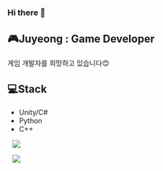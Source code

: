 ### Hi there 👋

<!--
**JuyeongHwang/JuyeongHwang** is a ✨ _special_ ✨ repository because its `README.md` (this file) appears on your GitHub profile.

Here are some ideas to get you started:

- 🔭 I’m currently working on ...
- 🌱 I’m currently learning ...
- 👯 I’m looking to collaborate on ...
- 🤔 I’m looking for help with ...
- 💬 Ask me about ...
- 📫 How to reach me: ...
- 😄 Pronouns: ...
- ⚡ Fun fact: ...
-->

## 🎮Juyeong : Game Developer

게임 개발자를 희망하고 있습니다😊

## 💻Stack

- Unity/C#
- Python
- C++

<a href="https://github.com/JuyeongHwang">
    <img 
        src="http://img.shields.io/badge/-GitHub-black?style=flat&logo=GitHub&link=https://github.com/JuyeongHwang"
        style="height : auto; margin-left : 10px; margin-right : 10px;"/>
</a>

<img 
    src="http://img.shields.io/badge/-Python-black?style=flat&logo=Python"
    style="height : auto; margin-left : 10px; margin-right : 10px;"/>
